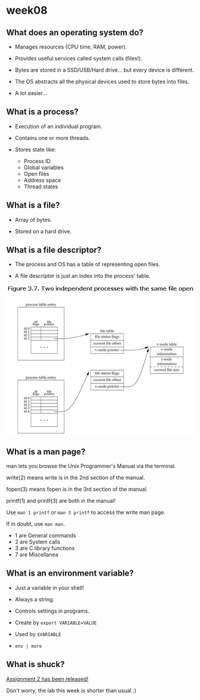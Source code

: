 # week08

## What does an operating system do?

- Manages resources (CPU time, RAM, power).

- Provides useful services called system calls (files!).

- Bytes are stored in a SSD/USB/Hard drive... but every device is different.

- The OS abstracts all the physical devices used to store bytes into files.

- A lot easier...

## What is a process?

- Execution of an individual program.

- Contains one or more threads.

- Stores state like:
    - Process ID
    - Global variables
    - Open files
    - Address space
    - Thread states

## What is a file?

- Array of bytes.

- Stored on a hard drive.

## What is a file descriptor?

- The process and OS has a table of representing open files.

- A file descriptor is just an index into the process' table.

![process_table](process_table.jpg)

## What is a man page?

man lets you browse the Unix Programmer's Manual via the terminal.

write(2) means write is in the 2nd section of the manual.

fopen(3) means fopen is in the 3rd section of the manual.

printf(1) and printf(3) are both in the manual!

Use `man 1 printf` or `man 3 printf` to access the write man page.

If in doubt, use `man man`.

- 1 are General commands
- 2 are System calls
- 3 are C library functions
- 7 are Miscellanea

## What is an environment variable?

- Just a variable in your shell!

- Always a string.

- Controls settings in programs.

- Create by `export VARIABLE=VALUE`

- Used by `$VARIABLE`

- `env | more`

## What is shuck?

[Assignment 2 has been released!](https://cgi.cse.unsw.edu.au/~cs1521/21T2/assignments/ass2/index.html)

Don't worry, the lab this week is shorter than usual :)
